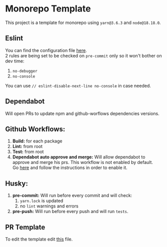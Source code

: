 # Monorepo Template
This project is a template for monorepo using `yarn@3.6.3` and `node@18.18.0`.

## Eslint
You can find the configuration file [here](./.eslintrc.js).<br/>
2 rules are being set to be checked on `pre-commit` only so it won't bother on dev time:
  1. `no-debugger`
  2. `no-console`

You can use `// eslint-disable-next-line no-console` in case needed.
## Dependabot
Will open PRs to update npm and github-worflows dependencies versions.

## Github Workflows:
1. **Build:** for each package
2. **Lint:** from root
3. **Test:** from root
4. **Dependabot auto approve and merge:** Will allow dependabot to approve and merge his prs. This workflow is not enabled by default.<br/>
Go [here](./.github/workflows/dependabot-auto-approve-merge.yml) and follow the instructions in order to enable it.

## Husky:
1. **pre-commit:** Will run before every commit and will check:
    1. `yarn.lock` is updated
    2. no `lint` warnings and errors
2. **pre-push:** Will run before every push and will run `tests`.

## PR Template
To edit the template edit [this](./.github/pull_request_template.md) file.
